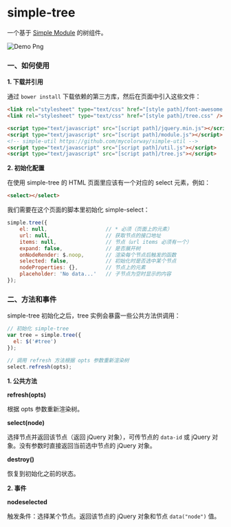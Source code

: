 simple-tree
===========

一个基于 [Simple Module](https://github.com/mycolorway/simple-module) 的树组件。

![Demo Png](https://raw.githubusercontent.com/mycolorway/simple-tree/master/demo.png)

### 一、如何使用

**1. 下载并引用**

通过 `bower install` 下载依赖的第三方库，然后在页面中引入这些文件：

```html
<link rel="stylesheet" type="text/css" href="[style path]/font-awesome.css" />
<link rel="stylesheet" type="text/css" href="[style path]/tree.css" />

<script type="text/javascript" src="[script path]/jquery.min.js"></script>
<script type="text/javascript" src="[script path]/module.js"></script>
<!-- simple-util https://github.com/mycolorway/simple-util -->
<script type="text/javascript" src="[script path]/util.js"></script>
<script type="text/javascript" src="[script path]/tree.js"></script>
```

**2. 初始化配置**

在使用 simple-tree 的 HTML 页面里应该有一个对应的 select 元素，例如：

```html
<select></select>
```

我们需要在这个页面的脚本里初始化 simple-select：

```javascript
simple.tree({
    el: null,                   // * 必须（页面上的元素）
    url: null,                  // 获取节点的接口地址
    items: null,                // 节点（url items 必须有一个）
    expand: false,              // 是否展开树
    onNodeRender: $.noop,       // 渲染每个节点后触发的函数
    selected: false,            // 初始化时是否选中某个节点
    nodeProperties: {},         // 节点上的元素
    placeholder: 'No data...'   // 子节点为空时显示的内容
});
```

### 二、方法和事件

simple-tree 初始化之后，tree 实例会暴露一些公共方法供调用：

```javascript
// 初始化 simple-tree
var tree = simple.tree({
  el: $('#tree')
});

// 调用 refresh 方法根据 opts 参数重新渲染树
select.refresh(opts);
```

**1. 公共方法**

**refresh(opts)**

根据 opts 参数重新渲染树。

**select(node)**

选择节点并返回该节点（返回 jQuery 对象），可传节点的 `data-id` 或 jQuery 对象。没有参数时直接返回当前选中节点的 jQuery 对象。

**destroy()**

恢复到初始化之前的状态。

**2. 事件**

**nodeselected**

触发条件：选择某个节点。返回该节点的 jQuery 对象和节点 `data("node")` 值。
